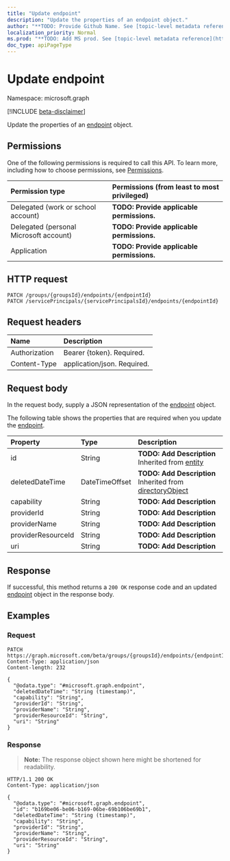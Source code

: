 ```yaml
---
title: "Update endpoint"
description: "Update the properties of an endpoint object."
author: "**TODO: Provide Github Name. See [topic-level metadata reference](https://msgo.azurewebsites.net/add/document/guidelines/metadata.html#topic-level-metadata)**"
localization_priority: Normal
ms.prod: "**TODO: Add MS prod. See [topic-level metadata reference](https://msgo.azurewebsites.net/add/document/guidelines/metadata.html#topic-level-metadata)**"
doc_type: apiPageType
---
```


# Update endpoint
Namespace: microsoft.graph

[!INCLUDE [beta-disclaimer](../../includes/beta-disclaimer.md)]

Update the properties of an [endpoint](../resources/endpoint.md) object.

## Permissions
One of the following permissions is required to call this API. To learn more, including how to choose permissions, see [Permissions](/graph/permissions-reference).

|Permission type|Permissions (from least to most privileged)|
|:---|:---|
|Delegated (work or school account)|**TODO: Provide applicable permissions.**|
|Delegated (personal Microsoft account)|**TODO: Provide applicable permissions.**|
|Application|**TODO: Provide applicable permissions.**|

## HTTP request

<!-- {
  "blockType": "ignored"
}
-->
``` http
PATCH /groups/{groupsId}/endpoints/{endpointId}
PATCH /servicePrincipals/{servicePrincipalsId}/endpoints/{endpointId}
```

## Request headers
|Name|Description|
|:---|:---|
|Authorization|Bearer {token}. Required.|
|Content-Type|application/json. Required.|

## Request body
In the request body, supply a JSON representation of the [endpoint](../resources/endpoint.md) object.

The following table shows the properties that are required when you update the [endpoint](../resources/endpoint.md).

|Property|Type|Description|
|:---|:---|:---|
|id|String|**TODO: Add Description** Inherited from [entity](../resources/entity.md)|
|deletedDateTime|DateTimeOffset|**TODO: Add Description** Inherited from [directoryObject](../resources/directoryobject.md)|
|capability|String|**TODO: Add Description**|
|providerId|String|**TODO: Add Description**|
|providerName|String|**TODO: Add Description**|
|providerResourceId|String|**TODO: Add Description**|
|uri|String|**TODO: Add Description**|



## Response

If successful, this method returns a `200 OK` response code and an updated [endpoint](../resources/endpoint.md) object in the response body.

## Examples

### Request
<!-- {
  "blockType": "request",
  "name": "update_endpoint"
}
-->
``` http
PATCH https://graph.microsoft.com/beta/groups/{groupsId}/endpoints/{endpointId}
Content-Type: application/json
Content-length: 232

{
  "@odata.type": "#microsoft.graph.endpoint",
  "deletedDateTime": "String (timestamp)",
  "capability": "String",
  "providerId": "String",
  "providerName": "String",
  "providerResourceId": "String",
  "uri": "String"
}
```


### Response
>**Note:** The response object shown here might be shortened for readability.
<!-- {
  "blockType": "response",
  "truncated": true
}
-->
``` http
HTTP/1.1 200 OK
Content-Type: application/json

{
  "@odata.type": "#microsoft.graph.endpoint",
  "id": "b169be06-be06-b169-06be-69b106be69b1",
  "deletedDateTime": "String (timestamp)",
  "capability": "String",
  "providerId": "String",
  "providerName": "String",
  "providerResourceId": "String",
  "uri": "String"
}
```

